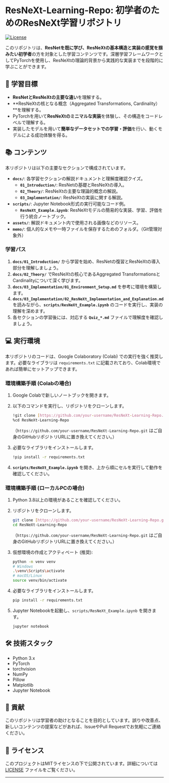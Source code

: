 # ResNeXt-Learning-Repo: 初学者のためのResNeXt学習リポジトリ

[![License](https://img.shields.io/badge/License-MIT-blue.svg)](https://opensource.org/licenses/MIT)

このリポジトリは、**ResNetを既に学び、ResNeXtの基本構造と実装の感覚を掴みたい初学者**の方を対象とした学習コンテンツです。深層学習フレームワークとしてPyTorchを使用し、ResNeXtの理論的背景から実践的な実装までを段階的に学ぶことができます。

## 🚀 学習目標

* **ResNetとResNeXtの主要な違い**を理解する。
* **ResNeXtの核となる概念（Aggregated Transformations, Cardinality）**を理解する。
* PyTorchを用いて**ResNeXtのミニマルな実装**を体験し、その構造をコードレベルで理解する。
* 実装したモデルを用いて**簡単なデータセットでの学習・評価**を行い、動くモデルによる成功体験を得る。

## 📚 コンテンツ

本リポジトリは以下の主要なセクションで構成されています。

* **`docs/`**: 各学習セクションの解説ドキュメントと理解度確認クイズ。
    * **`01_Introduction/`**: ResNetの基礎とResNeXtの導入。
    * **`02_Theory/`**: ResNeXtの主要な理論的概念の解説。
    * **`03_Implementation/`**: ResNeXtの実装に関する解説。
* **`scripts/`**: Jupyter Notebook形式の実行可能なコード例。
    * **`ResNeXt_Example.ipynb`**: ResNeXtモデルの簡易的な実装、学習、評価を行う統合ノートブック。
* **`assets/`**: 解説ドキュメント内で使用される画像などのリソース。
* **`memo/`**: 個人的なメモや一時ファイルを保存するためのフォルダ。（Git管理対象外）

### 学習パス

1.  **`docs/01_Introduction/`** から学習を始め、ResNetの復習とResNeXtの導入部分を理解しましょう。
2.  **`docs/02_Theory/`** でResNeXtの核心であるAggregated TransformationsとCardinalityについて深く学びます。
3.  **`docs/03_Implementation/01_Environment_Setup.md`** を参考に環境を構築します。
4.  **`docs/03_Implementation/02_ResNeXt_Implementation_and_Explanation.md`** を読みながら、**`scripts/ResNeXt_Example.ipynb`** のコードを実行し、実装の理解を深めます。
5.  各セクションの学習後には、対応する **`Quiz_*.md`** ファイルで理解度を確認しましょう。

## 💻 実行環境

本リポジトリのコードは、Google Colaboratory (Colab) での実行を強く推奨します。必要なライブラリは `requirements.txt` に記載されており、Colab環境であれば簡単にセットアップできます。

### 環境構築手順 (Colabの場合)

1.  Google Colabで新しいノートブックを開きます。
2.  以下のコマンドを実行し、リポジトリをクローンします。

    ```bash
    !git clone [https://github.com/your-username/ResNeXt-Learning-Repo.git](https://github.com/your-username/ResNeXt-Learning-Repo.git)
    %cd ResNeXt-Learning-Repo
    ```
    （`https://github.com/your-username/ResNeXt-Learning-Repo.git` はご自身のGitHubリポジトリURLに置き換えてください。）

3.  必要なライブラリをインストールします。

    ```bash
    !pip install -r requirements.txt
    ```

4.  **`scripts/ResNeXt_Example.ipynb`** を開き、上から順にセルを実行して動作を確認してください。

### 環境構築手順 (ローカルPCの場合)

1.  Python 3.8以上の環境があることを確認してください。
2.  リポジトリをクローンします。

    ```bash
    git clone [https://github.com/your-username/ResNeXt-Learning-Repo.git](https://github.com/your-username/ResNeXt-Learning-Repo.git)
    cd ResNeXt-Learning-Repo
    ```
    （`https://github.com/your-username/ResNeXt-Learning-Repo.git` はご自身のGitHubリポジトリURLに置き換えてください。）

3.  仮想環境の作成とアクティベート (推奨):

    ```bash
    python -m venv venv
    # Windows
    .\venv\Scripts\activate
    # macOS/Linux
    source venv/bin/activate
    ```

4.  必要なライブラリをインストールします。

    ```bash
    pip install -r requirements.txt
    ```

5.  Jupyter Notebookを起動し、`scripts/ResNeXt_Example.ipynb` を開きます。

    ```bash
    jupyter notebook
    ```

## 🛠️ 技術スタック

* Python 3.x
* PyTorch
* torchvision
* NumPy
* Pillow
* Matplotlib
* Jupyter Notebook

## 🤝 貢献

このリポジトリは学習者の助けとなることを目的としています。誤りや改善点、新しいコンテンツの提案などがあれば、IssueやPull Requestでお気軽にご連絡ください。

## 📄 ライセンス

このプロジェクトはMITライセンスの下で公開されています。詳細については [LICENSE](LICENSE) ファイルをご覧ください。

---